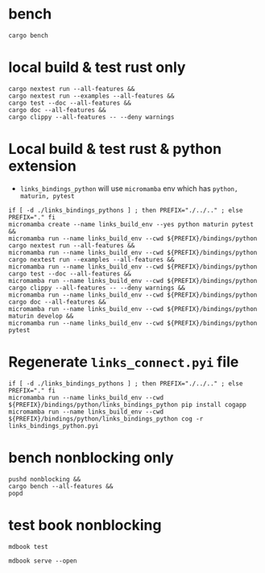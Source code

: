 # bench
```shell
cargo bench
```

# local build & test rust only
```shell
cargo nextest run --all-features &&
cargo nextest run --examples --all-features &&
cargo test --doc --all-features &&
cargo doc --all-features &&
cargo clippy --all-features -- --deny warnings
```

# Local build & test rust & python extension
* `links_bindings_python` will use `micromamba` env which has `python, maturin, pytest`
```shell
if [ -d ./links_bindings_pythons ] ; then PREFIX="./../.." ; else PREFIX="." fi
micromamba create --name links_build_env --yes python maturin pytest &&
micromamba run --name links_build_env --cwd ${PREFIX}/bindings/python cargo nextest run --all-features &&
micromamba run --name links_build_env --cwd ${PREFIX}/bindings/python cargo nextest run --examples --all-features && 
micromamba run --name links_build_env --cwd ${PREFIX}/bindings/python cargo test --doc --all-features &&
micromamba run --name links_build_env --cwd ${PREFIX}/bindings/python cargo clippy --all-features -- --deny warnings &&
micromamba run --name links_build_env --cwd ${PREFIX}/bindings/python cargo doc --all-features &&
micromamba run --name links_build_env --cwd ${PREFIX}/bindings/python maturin develop &&
micromamba run --name links_build_env --cwd ${PREFIX}/bindings/python pytest
```

# Regenerate `links_connect.pyi` file
```shell    
if [ -d ./links_bindings_pythons ] ; then PREFIX="./../.." ; else PREFIX="." fi
micromamba run --name links_build_env --cwd ${PREFIX}/bindings/python/links_bindings_python pip install cogapp
micromamba run --name links_build_env --cwd ${PREFIX}/bindings/python/links_bindings_python cog -r links_bindings_python.pyi
```

# bench nonblocking only 
```shell
pushd nonblocking &&
cargo bench --all-features &&
popd
```

# test book nonblocking
```shell
mdbook test
```
```shell
mdbook serve --open
```
